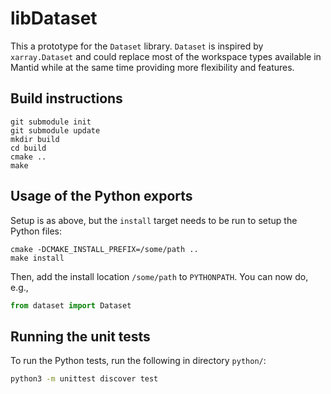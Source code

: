# libDataset

This a prototype for the `Dataset` library.
`Dataset` is inspired by `xarray.Dataset` and could replace most of the workspace types available in Mantid while at the same time providing more flexibility and features.

## Build instructions

```
git submodule init
git submodule update
mkdir build
cd build
cmake ..
make
```

## Usage of the Python exports

Setup is as above, but the `install` target needs to be run to setup the Python files:

```
cmake -DCMAKE_INSTALL_PREFIX=/some/path ..
make install
```

Then, add the install location `/some/path` to `PYTHONPATH`.
You can now do, e.g.,

```python
from dataset import Dataset
```

## Running the unit tests

To run the Python tests, run the following in directory `python/`:

```sh
python3 -m unittest discover test
```
